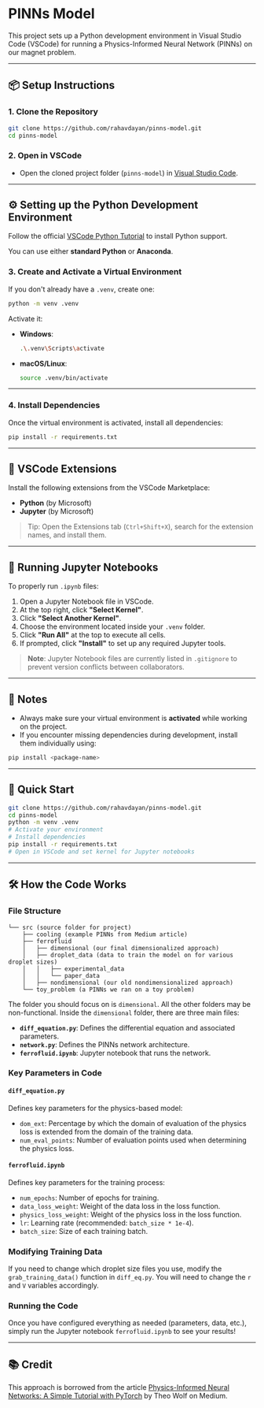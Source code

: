 
# PINNs Model

This project sets up a Python development environment in Visual Studio Code (VSCode) for running a Physics-Informed Neural Network (PINNs) on our magnet problem.

---

## 📦 Setup Instructions

### 1. Clone the Repository

```bash
git clone https://github.com/rahavdayan/pinns-model.git
cd pinns-model
```

### 2. Open in VSCode

- Open the cloned project folder (`pinns-model`) in [Visual Studio Code](https://code.visualstudio.com/).

---

## ⚙️ Setting up the Python Development Environment

Follow the official [VSCode Python Tutorial](https://code.visualstudio.com/docs/python/python-tutorial) to install Python support.

You can use either **standard Python** or **Anaconda**.

### 3. Create and Activate a Virtual Environment

If you don't already have a `.venv`, create one:

```bash
python -m venv .venv
```

Activate it:

- **Windows**:
  ```bash
  .\.venv\Scripts\activate
  ```
- **macOS/Linux**:
  ```bash
  source .venv/bin/activate
  ```

---

### 4. Install Dependencies

Once the virtual environment is activated, install all dependencies:

```bash
pip install -r requirements.txt
```

---

## 🧩 VSCode Extensions

Install the following extensions from the VSCode Marketplace:

- **Python** (by Microsoft)
- **Jupyter** (by Microsoft)

> Tip: Open the Extensions tab (`Ctrl+Shift+X`), search for the extension names, and install them.

---

## 📒 Running Jupyter Notebooks

To properly run `.ipynb` files:

1. Open a Jupyter Notebook file in VSCode.
2. At the top right, click **"Select Kernel"**.
3. Click **"Select Another Kernel"**.
4. Choose the environment located inside your `.venv` folder.
5. Click **"Run All"** at the top to execute all cells.
6. If prompted, click **"Install"** to set up any required Jupyter tools.

> **Note**: Jupyter Notebook files are currently listed in `.gitignore` to prevent version conflicts between collaborators.

---

## 📌 Notes

- Always make sure your virtual environment is **activated** while working on the project.
- If you encounter missing dependencies during development, install them individually using:

```bash
pip install <package-name>
```

---

## 🚀 Quick Start

```bash
git clone https://github.com/rahavdayan/pinns-model.git
cd pinns-model
python -m venv .venv
# Activate your environment
# Install dependencies
pip install -r requirements.txt
# Open in VSCode and set kernel for Jupyter notebooks
```

---

## 🛠️ How the Code Works

### File Structure

```
└── src (source folder for project) 
    ├── cooling (example PINNs from Medium article) 
    ├── ferrofluid
    │   ├── dimensional (our final dimensionalized approach)  
    │   ├── droplet_data (data to train the model on for various droplet sizes) 
    │   │   ├── experimental_data
    │   │   └── paper_data
    │   ├── nondimensional (our old nondimensionalized approach) 
    └── toy_problem (a PINNs we ran on a toy problem)
```

The folder you should focus on is `dimensional`. All the other folders may be non-functional. Inside the `dimensional` folder, there are three main files:

- **`diff_equation.py`**: Defines the differential equation and associated parameters.
- **`network.py`**: Defines the PINNs network architecture.
- **`ferrofluid.ipynb`**: Jupyter notebook that runs the network.

### Key Parameters in Code

#### `diff_equation.py`
Defines key parameters for the physics-based model:

- `dom_ext`: Percentage by which the domain of evaluation of the physics loss is extended from the domain of the training data.
- `num_eval_points`: Number of evaluation points used when determining the physics loss.

#### `ferrofluid.ipynb`
Defines key parameters for the training process:

- `num_epochs`: Number of epochs for training.
- `data_loss_weight`: Weight of the data loss in the loss function.
- `physics_loss_weight`: Weight of the physics loss in the loss function.
- `lr`: Learning rate (recommended: `batch_size * 1e-4`).
- `batch_size`: Size of each training batch.

### Modifying Training Data

If you need to change which droplet size files you use, modify the `grab_training_data()` function in `diff_eq.py`. You will need to change the `r` and `V` variables accordingly.

### Running the Code

Once you have configured everything as needed (parameters, data, etc.), simply run the Jupyter notebook `ferrofluid.ipynb` to see your results!

---

## 📚 Credit

This approach is borrowed from the article [Physics-Informed Neural Networks: A Simple Tutorial with PyTorch](https://medium.com/@theo.wolf/physics-informed-neural-networks-a-simple-tutorial-with-pytorch-f28a890b874a) by Theo Wolf on Medium.
